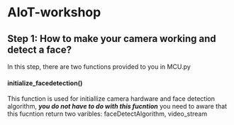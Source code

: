 # AIoT-workshop

## Step 1: How to make your camera working and detect a face?

In this step, there are two functions provided to you in MCU.py
#### initialize_facedetection()
This function is used for initiallize camera hardware and face detection algorithm, ***you do not have to do with this fucntion***
 you need to aware that this fucntion return two varibles: faceDetectAlgorithm, video_stream


